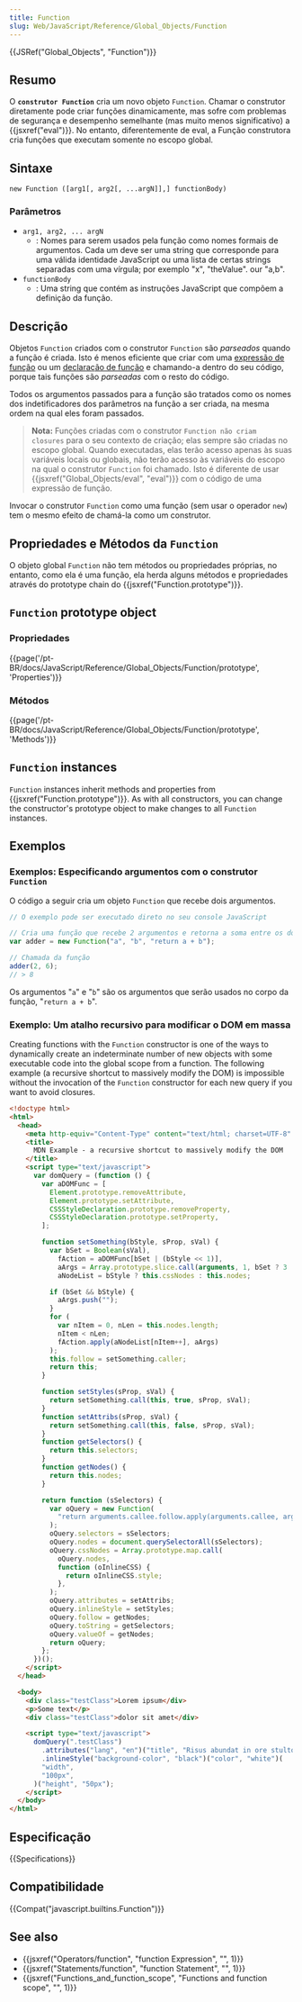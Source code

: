 ```yaml
---
title: Function
slug: Web/JavaScript/Reference/Global_Objects/Function
---
```


{{JSRef("Global_Objects", "Function")}}

## Resumo

O **`construtor Function`** cria um novo objeto `Function`. Chamar o construtor diretamente pode criar funções dinamicamente, mas sofre com problemas de segurança e desempenho semelhante (mas muito menos significativo) a {{jsxref("eval")}}. No entanto, diferentemente de eval, a Função construtora cria funções que executam somente no escopo global.

## Sintaxe

```
new Function ([arg1[, arg2[, ...argN]],] functionBody)
```

### Parâmetros

- `arg1, arg2, ... argN`
  - : Nomes para serem usados pela função como nomes formais de argumentos. Cada um deve ser uma string que corresponde para uma válida identidade JavaScript ou uma lista de certas strings separadas com uma vírgula; por exemplo "x", "theValue". our "a,b".
- `functionBody`
  - : Uma string que contém as instruções JavaScript que compõem a definição da função.

## Descrição

Objetos `Function` criados com o construtor `Function` são _parseados_ quando a função é criada. Isto é menos eficiente que criar com uma [expressão de função](/pt-BR/docs/Web/JavaScript/Reference/Operators/function) ou um [declaração de função](/pt-BR/docs/Web/JavaScript/Reference/Statements/function) e chamando-a dentro do seu código, porque tais funções são _parseadas_ com o resto do código.

Todos os argumentos passados para a função são tratados como os nomes dos indetificadores dos parâmetros na função a ser criada, na mesma ordem na qual eles foram passados.

> **Nota:** Funções criadas com o construtor `Function não criam closures` para o seu contexto de criação; elas sempre são criadas no escopo global. Quando executadas, elas terão acesso apenas às suas variáveis locais ou globais, não terão acesso às variáveis do escopo na qual o construtor `Function` foi chamado. Isto é diferente de usar {{jsxref("Global_Objects/eval", "eval")}} com o código de uma expressão de função.

Invocar o construtor `Function` como uma função (sem usar o operador `new`) tem o mesmo efeito de chamá-la como um construtor.

## Propriedades e Métodos da `Function`

O objeto global `Function` não tem métodos ou propriedades próprias, no entanto, como ela é uma função, ela herda alguns métodos e propriedades através do prototype chain do {{jsxref("Function.prototype")}}.

## `Function` prototype object

### Propriedades

{{page('/pt-BR/docs/JavaScript/Reference/Global_Objects/Function/prototype', 'Properties')}}

### Métodos

{{page('/pt-BR/docs/JavaScript/Reference/Global_Objects/Function/prototype', 'Methods')}}

## `Function` instances

`Function` instances inherit methods and properties from {{jsxref("Function.prototype")}}. As with all constructors, you can change the constructor's prototype object to make changes to all `Function` instances.

## Exemplos

### Exemplos: Especificando argumentos com o construtor `Function`

O código a seguir cria um objeto `Function` que recebe dois argumentos.

```js
// O exemplo pode ser executado direto no seu console JavaScript

// Cria uma função que recebe 2 argumentos e retorna a soma entre os dois:
var adder = new Function("a", "b", "return a + b");

// Chamada da função
adder(2, 6);
// > 8
```

Os argumentos "`a`" e "`b`" são os argumentos que serão usados no corpo da função, "`return a + b`".

### Exemplo: Um atalho recursivo para modificar o DOM em massa

Creating functions with the `Function` constructor is one of the ways to dynamically create an indeterminate number of new objects with some executable code into the global scope from a function. The following example (a recursive shortcut to massively modify the DOM) is impossible without the invocation of the `Function` constructor for each new query if you want to avoid closures.

```html
<!doctype html>
<html>
  <head>
    <meta http-equiv="Content-Type" content="text/html; charset=UTF-8" />
    <title>
      MDN Example - a recursive shortcut to massively modify the DOM
    </title>
    <script type="text/javascript">
      var domQuery = (function () {
        var aDOMFunc = [
          Element.prototype.removeAttribute,
          Element.prototype.setAttribute,
          CSSStyleDeclaration.prototype.removeProperty,
          CSSStyleDeclaration.prototype.setProperty,
        ];

        function setSomething(bStyle, sProp, sVal) {
          var bSet = Boolean(sVal),
            fAction = aDOMFunc[bSet | (bStyle << 1)],
            aArgs = Array.prototype.slice.call(arguments, 1, bSet ? 3 : 2),
            aNodeList = bStyle ? this.cssNodes : this.nodes;

          if (bSet && bStyle) {
            aArgs.push("");
          }
          for (
            var nItem = 0, nLen = this.nodes.length;
            nItem < nLen;
            fAction.apply(aNodeList[nItem++], aArgs)
          );
          this.follow = setSomething.caller;
          return this;
        }

        function setStyles(sProp, sVal) {
          return setSomething.call(this, true, sProp, sVal);
        }
        function setAttribs(sProp, sVal) {
          return setSomething.call(this, false, sProp, sVal);
        }
        function getSelectors() {
          return this.selectors;
        }
        function getNodes() {
          return this.nodes;
        }

        return function (sSelectors) {
          var oQuery = new Function(
            "return arguments.callee.follow.apply(arguments.callee, arguments);",
          );
          oQuery.selectors = sSelectors;
          oQuery.nodes = document.querySelectorAll(sSelectors);
          oQuery.cssNodes = Array.prototype.map.call(
            oQuery.nodes,
            function (oInlineCSS) {
              return oInlineCSS.style;
            },
          );
          oQuery.attributes = setAttribs;
          oQuery.inlineStyle = setStyles;
          oQuery.follow = getNodes;
          oQuery.toString = getSelectors;
          oQuery.valueOf = getNodes;
          return oQuery;
        };
      })();
    </script>
  </head>

  <body>
    <div class="testClass">Lorem ipsum</div>
    <p>Some text</p>
    <div class="testClass">dolor sit amet</div>

    <script type="text/javascript">
      domQuery(".testClass")
        .attributes("lang", "en")("title", "Risus abundat in ore stultorum")
        .inlineStyle("background-color", "black")("color", "white")(
        "width",
        "100px",
      )("height", "50px");
    </script>
  </body>
</html>
```

## Especificação

{{Specifications}}

## Compatibilidade

{{Compat("javascript.builtins.Function")}}

## See also

- {{jsxref("Operators/function", "function Expression", "", 1)}}
- {{jsxref("Statements/function", "function Statement", "", 1)}}
- {{jsxref("Functions_and_function_scope", "Functions and function scope", "", 1)}}
